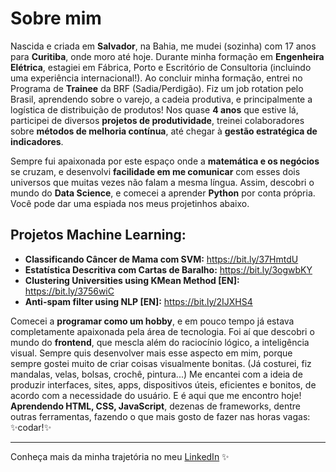 
<!--
**gabriela-regueira/gabriela-regueira** is a ✨ _special_ ✨ repository because its `README.md` (this file) appears on your GitHub profile.
-->
# Sobre mim

Nascida e criada em **Salvador**, na Bahia, me mudei (sozinha) com 17 anos para **Curitiba**, onde moro até hoje. 
Durante minha formação em **Engenheira Elétrica**, estagiei em Fábrica, Porto e Escritório de Consultoria (incluindo uma experiência internacional!).
Ao concluir minha formação, entrei no Programa de **Trainee** da BRF (Sadia/Perdigão). Fiz um job rotation pelo Brasil, aprendendo sobre o varejo, a cadeia produtiva, e principalmente a logística de distribuição de produtos! Nos quase **4 anos** que estive lá, participei de diversos **projetos de produtividade**, treinei colaboradores sobre **métodos de melhoria contínua**, até chegar à **gestão estratégica de indicadores**.

Sempre fui apaixonada por este espaço onde a **matemática e os negócios** se cruzam, e desenvolvi **facilidade em me comunicar** com esses dois universos que muitas vezes não falam a mesma língua. Assim, descobri o mundo do **Data Science**, e comecei a aprender **Python** por conta própria. Você pode dar uma espiada nos meus projetinhos abaixo.

## Projetos Machine Learning:

* **Classificando Câncer de Mama com SVM:** https://bit.ly/37HmtdU
* **Estatística Descritiva com Cartas de Baralho:** https://bit.ly/3ogwbKY
* **Clustering Universities using KMean Method [EN]:** https://bit.ly/3756wiC
* **Anti-spam filter using NLP [EN]:** https://bit.ly/2IJXHS4

Comecei a **programar como um hobby**, e em pouco tempo já estava completamente apaixonada pela área de tecnologia. Foi aí que descobri o mundo do **frontend**, que mescla além do raciocínio lógico, a inteligência visual. Sempre quis desenvolver mais esse aspecto em mim, porque sempre gostei muito de criar coisas visualmente bonitas. (Já costurei, fiz mandalas, velas, bolsas, crochê, pintura...) Me encantei com a ideia de produzir interfaces, sites, apps, dispositivos úteis, eficientes e bonitos, de acordo com a necessidade do usuário.
E é aqui que me encontro hoje! **Aprendendo HTML, CSS, JavaScript**, dezenas de frameworks, dentre outras ferramentas, fazendo o que mais gosto de fazer nas horas vagas: ✨codar!✨

---
Conheça mais da minha trajetória no meu [LinkedIn](https://www.linkedin.com/in/gabriela-regueira) ✨

